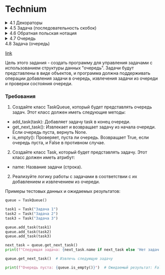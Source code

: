 # Technium

<details>
<summary>4.1 Декораторы</summary>

[link](https://github.com/PavLikh/Technium/tree/master/04-algorithms_data_structures/4-1-decorators)

## Задача 1.
Измерьте с помощью декоратора measure_execution_time продолжительность HTTP запроса к произвольному url (можно взять код из первых уроков по ботам)

## Задача 2. 
Описание задачи:

Необходимо разработать декоратор requires_admin, который будет использоваться для проверки роли пользователя перед выполнением защищенной функции. Если роль пользователя не соответствует требуемой, декоратор должен выбрасывать исключение PermissionError. В противном случае функция должна выполняться корректно.

### Пример использования:

Функция delete_user отвечает за удаление пользователей. Она должна быть доступна только для пользователей с ролью "admin".  Если пользователь, вызывающий эту функцию, не является администратором, необходимо остановить выполнение функции и выбросить PermissionError.

 
```python
@requires_admin
def delete_user(user, username_to_delete):
    return f"User {username_to_delete} has been deleted by {user['username']}."
```
### Пример юзеров
```python
admin_user = {'username': 'Alice', 'role': 'admin'}
regular_user = {'username': 'Bob', 'role': 'user'}
```

### Вызовы функции
```python
print(delete_user(admin_user, 'Charlie')) # Должно отработать
print(delete_user(regular_user, 'Charlie')) # Должно рейзить PermissionError
```

</details>
<details>
<summary>4.5 Задача (последовательность скобок)</summary>

[link](https://github.com/PavLikh/Technium/tree/master/04-algorithms_data_structures/4-5-task)

## Описание задачи
Необходимо написать программу, которая проверяет, является ли данная строка правильной скобочной последовательностью. Правильной скобочной последовательностью считается последовательность, в которой каждая открывающая скобка (например, '(', '{', '[') имеет соответствующую закрывающую скобку (')', '}', ']'). При этом скобки должны быть правильно вложены друг в друга, и порядок их следования должен быть корректным.

Примеры:

Правильная скобочная последовательность: "([]{})"
Неправильная скобочная последовательность: "([)]"
Неправильная скобочная последовательность: "{[}"
Правильная скобочная последовательность: "()"

Задача включает в себя следующие шаги:

- Считать строку, содержащую скобочную последовательность.
- Используя стек, проверить каждую скобку в строке.
- Если текущая скобка - открывающая, добавить ее в стек.
- Если текущая скобка - закрывающая, проверить, соответствует ли она последней открывающей скобке в стеке. Если да, удалить последнюю открывающую скобку из стека и продолжить проверку. В противном случае, скобочная последовательность неправильна.
- По завершении проверки всех символов в строке, проверить, остались ли какие-либо непарные скобки в стеке. Если да, скобочная последовательность также считается неправильной.

Результатом выполнения программы должно быть сообщение о том, является ли данная строка правильной скобочной последовательностью или нет. В идеале код должен содержать реализацию класса Стек и функцию для проверки строки со скобками. 
</details>
<details>
<summary>4.6 Обратная польская нотация</summary>

[link](https://github.com/PavLikh/Technium/tree/master/04-algorithms_data_structures/4-6-reverse_polish_notation)

## Обратная польская запись (Reverse Polish Notation, RPN - она же постфиксная нотация, или обратная польская нотация (ОПН)) 
-это форма записи математических выражений, в которой операторы располагаются после своих операндов. Это также называется постфиксной записью. обратной польской записи порядок выполнения операций однозначно определяется, и не требуется использование скобок для указания приоритета операций.

Пример обратной польской записи:

Обычное инфиксное выражение: 3 + 4 * 2
Обратная польская запись: 3 4 2 * +

В обратной польской записи каждый операнд считывается, а затем оператор выполняется над двумя последними операндами. В данном случае, сначала выполняется умножение 4 * 2, а затем результат (8) складывается с 3, чтобы получить окончательный результат (11).

Обратная польская запись имеет несколько преимуществ:

1. Она исключает неоднозначность в приоритете операторов, так как порядок операций однозначно определяется последовательностью операторов.
2. Она облегчает вычисления на стеке, что делает ее полезной для реализации калькуляторов и интерпретаторов математических выражений.
3. Она упрощает анализ и вычисление выражений в программах.

Для вычисления выражения в обратной польской записи можно использовать стек. 

Алгоритм решения задачи обратной польской записи с использованием стека можно разбить на несколько шагов:

- Создать пустой стек для хранения операндов.
- Разбить строку входного выражения на токены (числа и операторы).
- Для каждого токена во входном выражении выполнить следующее:
    - Если токен - операнд (число), поместить его в стек.
    - Если токен - оператор (+, -, *, /), извлечь два верхних элемента из стека (это будут операнды), выполнить операцию с ними и результат поместить обратно в стек.
- После обработки всех токенов входного выражения, в стеке должен остаться единственный элемент - результат вычислений.
</details>
<details>
<summary>4.7 Очередь</summary>

[link](https://github.com/PavLikh/Technium/tree/master/04-algorithms_data_structures/4-7-queue)

</details>
<summary>4.8 Задача (очередь)</summary>

[link](https://github.com/PavLikh/Technium/tree/master/04-algorithms_data_structures/4-8-task-queue)

Цель этого задания - создать программу для управления задачами с использованием структуры данных "очередь". Задачи будут представлены в виде объектов, и программа должна поддерживать операции добавления задачи в очередь, извлечения задачи из очереди и проверки состояния очереди.

### Требования 
1. Создайте класс TaskQueue, который будет представлять очередь задач. Этот класс должен иметь следующие методы:
 * add_task(task): Добавляет задачу task в конец очереди.
 * get_next_task(): Извлекает и возвращает задачу из начала очереди. Если очередь пуста, вернуть None.
 * is_empty(): Проверяет, пуста ли очередь. Возвращает True, если очередь пуста, и False в противном случае.
2. Создайте класс Task, который будет представлять задачу. Этот класс должен иметь атрибут:
 * name: Название задачи (строка).
2. Реализуйте логику работы с задачами в соответствии с их добавлением и извлечением из очереди.

Примеры тестовых данных и ожидаемых результатов:
```python
queue = TaskQueue()

task1 = Task("Задача 1")
task2 = Task("Задача 2")
task3 = Task("Задача 3")

queue.add_task(task1)
queue.add_task(task2)
queue.add_task(task3)

next_task = queue.get_next_task()
print(f"Следующая задача: {next_task.name if next_task else 'Нет задач'}")  # Ожидаемый результат: "Задача 1"

queue.get_next_task()  # Извлечь следующую задачу

print(f"Очередь пуста: {queue.is_empty()}")  # Ожидаемый результат: False
```

</details>
